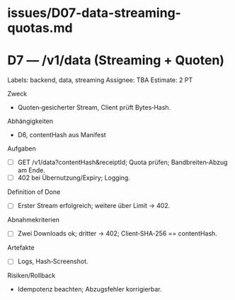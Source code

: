 # issues/D07-data-streaming-quotas.md
# D7 — /v1/data (Streaming + Quoten)
Labels: backend, data, streaming
Assignee: TBA
Estimate: 2 PT

Zweck
- Quoten‑gesicherter Stream, Client prüft Bytes‑Hash.

Abhängigkeiten
- D6, contentHash aus Manifest

Aufgaben
- [ ] GET /v1/data?contentHash&receiptId; Quota prüfen; Bandbreiten‑Abzug am Ende.
- [ ] 402 bei Übernutzung/Expiry; Logging.

Definition of Done
- [ ] Erster Stream erfolgreich; weitere über Limit → 402.

Abnahmekriterien
- [ ] Zwei Downloads ok; dritter → 402; Client‑SHA‑256 == contentHash.

Artefakte
- [ ] Logs, Hash‑Screenshot.

Risiken/Rollback
- Idempotenz beachten; Abzugsfehler korrigierbar.
